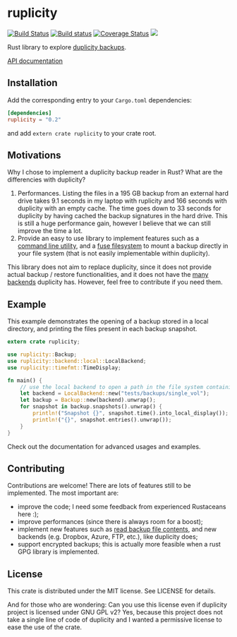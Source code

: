# ruplicity
[![Build Status](https://travis-ci.org/mbrt/ruplicity.svg?branch=master)](https://travis-ci.org/mbrt/ruplicity)
[![Build status](https://ci.appveyor.com/api/projects/status/opwyq9ac7ji61bpp/branch/master?svg=true)](https://ci.appveyor.com/project/mbrt/ruplicity/branch/master)
[![Coverage Status](https://coveralls.io/repos/mbrt/ruplicity/badge.svg?branch=master&service=github)](https://coveralls.io/github/mbrt/ruplicity?branch=master)
[![](http://meritbadge.herokuapp.com/ruplicity)](https://crates.io/crates/ruplicity)

Rust library to explore [duplicity backups](http://duplicity.nongnu.org/).

[API documentation](http://mbrt.github.io/ruplicity)

## Installation

Add the corresponding entry to your `Cargo.toml` dependencies:

```toml
[dependencies]
ruplicity = "0.2"
```

and add `extern crate ruplicity` to your crate root.

## Motivations

Why I chose to implement a duplicity backup reader in Rust? What are the differencies with duplicity?

1. Performances. Listing the files in a 195 GB backup from an external hard drive takes 9.1 seconds in my laptop with ruplicity and 166 seconds with duplicity with an empty cache. The time goes down to 33 seconds for duplicity by having cached the backup signatures in the hard drive. This is still a huge performance gain, however I believe that we can still improve the time a lot.
2. Provide an easy to use library to implement features such as a [command line utility](https://github.com/mbrt/ruplicity-console), and a [fuse filesystem](https://github.com/mbrt/ruplicity-fuse) to mount a backup directly in your file system (that is not easily implementable within duplicity).

This library does not aim to replace duplicity, since it does not provide actual backup / restore functionalities, and it does not have the [many backends](http://duplicity.nongnu.org/duplicity.1.html) duplicity has. However, feel free to contribute if you need them.

## Example

This example demonstrates the opening of a backup stored in a local directory, and printing the files present in each backup snapshot.

```rust
extern crate ruplicity;

use ruplicity::Backup;
use ruplicity::backend::local::LocalBackend;
use ruplicity::timefmt::TimeDisplay;

fn main() {
    // use the local backend to open a path in the file system containing a backup
    let backend = LocalBackend::new("tests/backups/single_vol");
    let backup = Backup::new(backend).unwrap();
    for snapshot in backup.snapshots().unwrap() {
        println!("Snapshot {}", snapshot.time().into_local_display());
        println!("{}", snapshot.entries().unwrap());
    }
}
```

Check out the documentation for advanced usages and examples.

## Contributing

Contributions are welcome! There are lots of features still to be implemented. The most important are:

* improve the code; I need some feedback from experienced Rustaceans here :);
* improve performances (since there is always room for a boost);
* implement new features such as [read backup file contents](https://github.com/mbrt/ruplicity/issues/30), and new backends (e.g. Dropbox, Azure, FTP, etc.), like duplicity does;
* support encrypted backups; this is actually more feasible when a rust GPG library is implemented.

## License

This crate is distributed under the MIT license. See LICENSE for details.

And for those who are wondering: Can you use this license even if duplicity project is licensed under GNU GPL v2? Yes, because this project does not take a single line of code of duplicity and I wanted a permissive license to ease the use of the crate.
